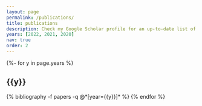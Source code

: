 ```yaml
---
layout: page
permalink: /publications/
title: publications
description: Check my Google Scholar profile for an up-to-date list of publications.
years: [2022, 2021, 2020]
nav: true
order: 2
---
```

<!-- _pages/publications.md -->
<div class="publications">

{%- for y in page.years %}
  <h2 class="year">{{y}}</h2>
  {% bibliography -f papers -q @*[year={{y}}]* %}
{% endfor %}

</div>
